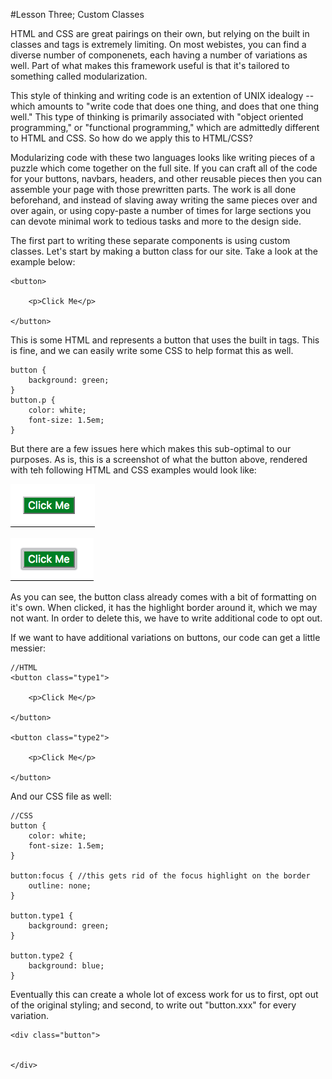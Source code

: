#Lesson Three; Custom Classes

HTML and CSS are great pairings on their own, but relying on the built in classes and tags is extremely limiting. On most webistes, you can find a diverse number of componenets, each having a number of variations as well. Part of what makes this framework useful is that it's tailored to something called modularization.

This style of thinking and writing code is an extention of UNIX idealogy -- which amounts to "write code that does one thing, and does that one thing well." This type of thinking is primarily associated with "object oriented programming," or "functional programming," which are admittedly different to HTML and CSS. So how do we apply this to HTML/CSS?

Modularizing code with these two languages looks like writing pieces of a puzzle which come together on the full site. If you can craft all of the code for your buttons, navbars, headers, and other reusable pieces then you can assemble your page with those prewritten parts. The work is all done beforehand, and instead of slaving away writing the same pieces over and over again, or using copy-paste a number of times for large sections you can devote minimal work to tedious tasks and more to the design side.

The first part to writing these separate components is using custom classes. Let's start by making a button class for our site. Take a look at the example below:

```
<button>

	<p>Click Me</p>

</button>
```

This is some HTML and represents a button that uses the built in tags. This is fine, and we can easily write some CSS to help format this as well. 

```
button {
	background: green;
}
button.p {
	color: white;
	font-size: 1.5em;
}
```

But there are a few issues here which makes this sub-optimal to our purposes. As is, this is a screenshot of what the button above, rendered with teh following HTML and CSS examples would look like:

![figure 3.1](images/fig3.1.png)

![figure 3.2](images/fig3.2.png)

As you can see, the button class already comes with a bit of formatting on it's own. When clicked, it has the highlight border around it, which we may not want. In order to delete this, we have to write additional code to opt out. 

If we want to have additional variations on buttons, our code can get a little messier:

```
//HTML
<button class="type1">

	<p>Click Me</p>

</button>

<button class="type2">

	<p>Click Me</p>

</button>

```
And our CSS file as well:

```
//CSS
button {
	color: white;
	font-size: 1.5em;
}

button:focus { //this gets rid of the focus highlight on the border
	outline: none;
}

button.type1 {
	background: green;
}

button.type2 {
	background: blue;
}

```
Eventually this can create a whole lot of excess work for us to first, opt out of the original styling; and second, to write out "button.xxx" for every variation.

```
<div class="button">
	

</div>

```

